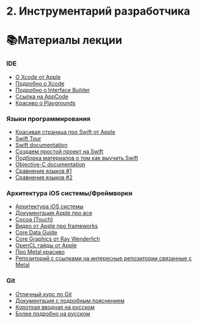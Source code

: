 # 2. Инструментарий разработчика

# 📚Материалы лекции

### IDE

* [О Xcode от Apple][1]
* [Подробно о Xcode][2]
* [Подробно о Interface Builder][3] 
* [Ссылка на AppCode][4]
* [Красиво о Playgrounds][5]

### Языки программирования 

*  [Красивая страница про Swift от Apple][6] 
*  [Swift Tour][7] 
*  [Swift documentation][8] 
*  [Создаем простой проект на Swift][9] 
*  [Подборка материалов о том как выучить Swift][10] 
*  [Objective-C documentation][11] 
*  [Сравнение языков #1][12] 
*  [Сравнения языков #2][13] 

### Архитектура iOS системы/Фреймворки 

* [Архитектура iOS системы][22] 
* [Документация Apple про все][14]
* [Cocoa (Touch)][15]
* [Видео от Apple про frameworks][16]
* [Core Data Guide][17]
* [Core Graphics от Ray Wenderlich][18]
* [OpenCL гайды от Apple][19]
* [Про Metal красиво][20]
* [Репозиторий с ссылками на интересные репозитории связанные с Metal][21]

 ### Git

 * [Отличный курс по Git][26]
 * [Документация c подробным пояснением][23]
 * [Короткая вводная на русском][24]
 * [Более подробно на русском][25]




[1]: https://developer.apple.com/xcode/
[2]: https://developer.apple.com/library/archive/documentation/ToolsLanguages/Conceptual/Xcode_Overview/index.html#//apple_ref/doc/uid/TP40010215-CH24-SW1
[3]: https://developer.apple.com/library/archive/documentation/ToolsLanguages/Conceptual/Xcode_Overview/UsingInterfaceBuilder.html#//apple_ref/doc/uid/TP40010215-CH5
[4]: https://jetbrains.ru/products/appcode/
[5]: https://www.apple.com/swift/playgrounds/
[6]: https://developer.apple.com/swift/
[7]: https://docs.swift.org/swift-book/GuidedTour/GuidedTour.html
[8]: https://swift.org/documentation/
[9]: https://developer.apple.com/library/archive/referencelibrary/GettingStarted/DevelopiOSAppsSwift/BuildABasicUI.html#//apple_ref/doc/uid/TP40015214-CH5-SW1
[10]: https://www.macworld.com/article/3220520/application-development/how-to-learn-apple-swift.html
[11]: https://developer.apple.com/library/archive/documentation/Cocoa/Conceptual/ProgrammingWithObjectiveC/Introduction/Introduction.html
[12]: http://pypl.github.io/PYPL.html
[13]: https://www.quora.com/What-are-the-major-differences-between-Swift-and-Objective-C
[14]: https://developer.apple.com/documentation/
[15]: https://developer.apple.com/library/archive/documentation/General/Conceptual/DevPedia-CocoaCore/Cocoa.html
[16]: https://developer.apple.com/videos/frameworks/
[17]: https://developer.apple.com/library/archive/documentation/Cocoa/Conceptual/CoreData/index.html
[18]: https://www.raywenderlich.com/162315/core-graphics-tutorial-part-1-getting-started
[19]: https://developer.apple.com/opencl/
[20]: https://developer.apple.com/metal/
[21]: https://github.com/adamnemecek/awesome-metal
[22]: https://developer.apple.com/library/archive/documentation/MacOSX/Conceptual/OSX_Technology_Overview/About/About.html#//apple_ref/doc/uid/TP40001067-CH204-TPXREF101
[23]: https://git-scm.com/docs
[24]: https://tproger.ru/translations/git-quick-start/
[25]: https://habr.com/post/342116/
[26]: https://ru.hexlet.io/courses/intro_to_git